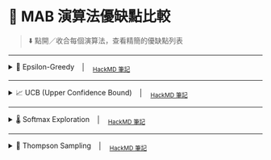 # 🎰 MAB 演算法優缺點比較
> ⬇️ 點開／收合每個演算法，查看精簡的優缺點列表  

---

<details>
<summary>🎯 Epsilon-Greedy │ <sub><a href="https://hackmd.io/@1wquA7--QryPpt4pYcCWsQ/S1GR7xY1xe" target="_blank">HackMD 筆記</a></sub></summary>

### ✅ 優點
- 🔹 **概念簡單、實作容易**  
- 🔹 只需一個 `epsilon` 調整探索比例  
- 🔹 **計算量低**，適合即時或大量臂場景  

### ❌ 缺點
- 🔸 `epsilon` 需人工設計，常須隨時間遞減  
- 🔸 固定探索率在收斂後期 **犧牲收益**  
- 🔸 未考慮 **估計不確定度**，對非平穩環境適應性差  

</details>

---

<details>
<summary>📈 UCB (Upper Confidence Bound) │ <sub><a href="https://hackmd.io/@1wquA7--QryPpt4pYcCWsQ/BkhzV19kel" target="_blank">HackMD 筆記</a></sub></summary>

### ✅ 優點
- 🔹 同時衡量 **價值估計 + 不確定度**，自動調節探索  
- 🔹 有 **明確理論後悔值上限**  
- 🔹 一般 **不需額外超參數**  

### ❌ 缺點
- 🔸 初期樣本少時，信賴區估計不穩  
- 🔸 **信賴界設計** 依賴假設，面對複雜／非平穩分布較難  
- 🔸 有時會 **過度探索** 罕見臂  

</details>

---

<details>
<summary>🌡️ Softmax Exploration │ <sub><a href="https://hackmd.io/@1wquA7--QryPpt4pYcCWsQ/HJon3k51xl" target="_blank">HackMD 筆記</a></sub></summary>

### ✅ 優點
- 🔹 溫度參數將價值平滑轉為機率，**探索-利用過程漸進**  
- 🔹 溫度退火可 **自然收斂**  
- 🔹 易與 **可導方法**（策略梯度）整合  

### ❌ 缺點
- 🔸 必須 **精心設計退火曲線**；過熱隨機、過冷貪婪  
- 🔸 仍未直接利用 **不確定度**  
- 🔸 需 **指數運算**，臂數大時較耗資源  

</details>

---

<details>
<summary>🎲 Thompson Sampling │ <sub><a href="https://hackmd.io/@1wquA7--QryPpt4pYcCWsQ/BkJRQl5kel" target="_blank">HackMD 筆記</a></sub></summary>

### ✅ 優點
- 🔹 基於 **貝葉斯後驗抽樣**，自然平衡探索與利用  
- 🔹 理論後悔值接近最優，**實務表現穩定**  
- 🔹 易延伸至 **上下文、多參數或非平穩** 場景  

### ❌ 缺點
- 🔸 需選擇 **合適先驗分布**；不當先驗影響收斂  
- 🔸 複雜分布或大規模參數時，**抽樣 / 更新成本高**  
- 🔸 無共軛先驗時，需 **近似推斷** 或數值方法  

</details>



